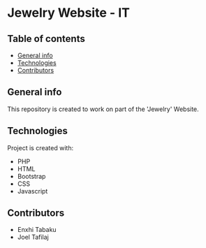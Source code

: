 # Jewelry Website - IT

## Table of contents
* [General info](#general-info)
* [Technologies](#technologies)
* [Contributors](#contributors)

## General info
This repository is created to work on part of the 'Jewelry' Website.
	
## Technologies
Project is created with:
* PHP
* HTML
* Bootstrap
* CSS
* Javascript
	
## Contributors
* Enxhi Tabaku
* Joel Tafilaj
